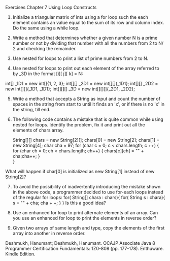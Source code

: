 Exercises Chapter 7 Using Loop Constructs

1. Initialize a triangular matrix of ints using a for loop such the each element contains an value equal to the sum of its row and column index. Do the same using a while loop. 

2. Write a method that determines whether a given number N is a prime number or not by dividing that number with all the numbers from 2 to N/ 2 and checking the remainder. 

3. Use nested for loops to print a list of prime numbers from 2 to N. 

4. Use nested for loops to print out each element of the array referred to by _3D in the format [i][ j][ k] = N: 

int[] _1D1 = new int[]{1, 2, 3};
int[][] _2D1 = new int[][]{_1D1};
int[][] _2D2 = new int[][]{_1D1, _1D1};
int[][][] _3D = new int[][][]{_2D1, _2D2};

5. Write a method that accepts a String as input and count the number of spaces in the string from start to until it finds an 'x', or if there is no 'x' in the string, till end. 

6. The following code contains a mistake that is quite common while using nested for loops. Identify the problem, fix it and print out all the elements of chars array.

	String[][] chars = new String[2][];
	chars[0] = new String[2];
	chars[1] = new String[4];
	char cha = 97;
	for (char c = 0; c < chars.length; c ++) {
		for (char ch = 0; ch < chars.length; ch++) {
			chars[c][ch] = "" + cha;cha++;
		}	
	}

What will happen if char[0] is initialized as new String[1] instead of new String[2]? 

7. To avoid the possibility of inadvertently introducing the mistake shown in the above code, a programmer decided to use for-each loops instead of the regular for loops: for( String[] chara : chars){ for( String s : chara){ s = "" + cha; cha + +; } } Is this a good idea? 

8. Use an enhanced for loop to print alternate elements of an array. Can you use an enhanced for loop to print the elements in reverse order? 

9. Given two arrays of same length and type, copy the elements of the first array into another in reverse order.

Deshmukh, Hanumant; Deshmukh, Hanumant. OCAJP Associate Java 8 Programmer Certification Fundamentals: 1Z0-808 (pp. 177-178). Enthuware. Kindle Edition. 		